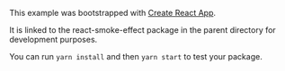 This example was bootstrapped with [Create React App](https://github.com/facebook/create-react-app).

It is linked to the react-smoke-effect package in the parent directory for development purposes.

You can run `yarn install` and then `yarn start` to test your package.
